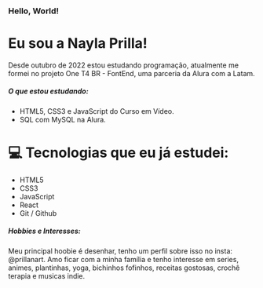 ### Hello, World!  
# Eu sou a Nayla Prilla! 
Desde outubro de 2022 estou estudando programação, atualmente me formei no projeto One T4 BR - FontEnd, uma parceria da Alura com a Latam.

##### O que estou estudando:
 -  HTML5, CSS3 e JavaScript do Curso em Vídeo.
 -  SQL com MySQL na Alura.

 # :computer: Tecnologias que eu já estudei:
 - HTML5
 - CSS3
 - JavaScript
 - React
 - Git / Github


##### Hobbies e Interesses:
Meu principal hoobie é desenhar, tenho um perfil sobre isso no insta: @prillanart.
Amo ficar com a minha família e tenho interesse em series, animes, plantinhas, yoga, bichinhos fofinhos, receitas gostosas, crochê terapia e musicas indie.


